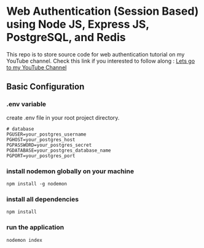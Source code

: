 # Web Authentication (Session Based) using Node JS, Express JS, PostgreSQL, and Redis

This repo is to store source code for web authentication tutorial on my YouTube channel.
Check this link if you interested to follow along : [Lets go to my YouTube Channel](https://www.youtube.com/channel/UCHLrAzxt8nzQrxgK2-llq3Q)

## Basic Configuration

### .env variable
create .env file in your root project directory.
```
# database
PGUSER=your_postgres_username
PGHOST=your_postgres_host
PGPASSWORD=your_postgres_secret
PGDATABASE=your_postgres_database_name
PGPORT=your_postgres_port
```
### install nodemon globally on your machine

`npm install -g nodemon`

### install all dependencies

`npm install`

### run the application

`nodemon index`
